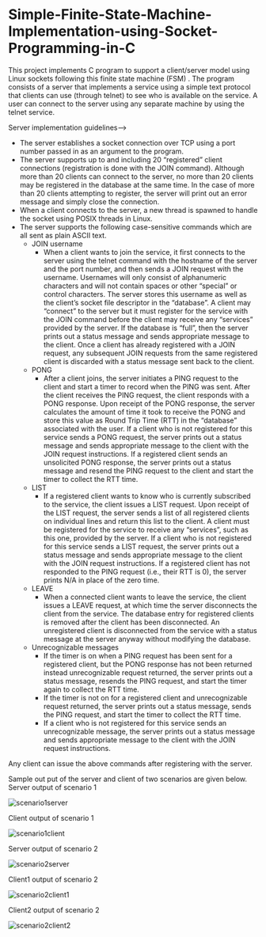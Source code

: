 # Simple-Finite-State-Machine-Implementation-using-Socket-Programming-in-C
This project implements C program to support a client/server model using Linux sockets following this finite state machine (FSM) . The program consists of a server that implements a service using a simple text protocol that clients can use (through telnet) to see who is available on the service. A user can connect to the server using any separate machine by using the telnet service.

Server implementation guidelines-->
* The server establishes a socket connection over TCP using a port number passed in as an argument to the program.
* The server supports up to and including 20 “registered” client connections (registration is done with the JOIN command). Although more than 20 clients can connect to the server, no more than 20 clients may be registered in the database at the same time. In the case of more than 20 clients attempting to register, the server will print out an error message and simply close the connection.
* When a client connects to the server, a new thread is spawned to handle the socket using POSIX threads in Linux.
* The server supports the following case-sensitive commands which are all sent as plain ASCII text.
	* JOIN username
      * When a client wants to join the service, it first connects to the server using the telnet command with the hostname of the server and the port number, and then sends a JOIN request with the username. Usernames will only consist of alphanumeric characters and will not contain spaces or other “special” or control characters. The server stores this username as well as the client’s socket file descriptor in the “database”. A client may “connect” to the server but it must register for the service with the JOIN command before the client may receive any “services” provided by the server. If the database is “full”, then the server prints out a status message and sends appropriate message to the client. Once a client has already registered with a JOIN request, any subsequent JOIN requests from the same registered client is discarded with a status message sent back to the client.
	* PONG
      * After a client joins, the server initiates a PING request to the client and start a timer to record when the PING was sent. After the client receives the PING request, the client responds with a PONG response. Upon receipt of the PONG response, the server calculates the amount of time it took to receive the PONG and store this value as Round Trip Time (RTT) in the “database” associated with the user. If a client who is not registered for this service sends a PONG request, the server prints out a status message and sends appropriate message to the client with the JOIN request instructions. If a registered client sends an unsolicited PONG response, the server prints out a status message and resend the PING request to the client and start the timer to collect the RTT time.
	* LIST
      * If a registered client wants to know who is currently subscribed to the service, the client issues a LIST request. Upon receipt of the LIST request, the server sends a list of all registered clients on individual lines and return this list to the client. A client must be registered for the service to receive any “services”, such as this one, provided by the server. If a client who is not registered for this service sends a LIST request, the server prints out a status message and sends appropriate message to the client with the JOIN request instructions. If a registered client has not responded to the PING request (i.e., their RTT is 0), the server prints N/A in place of the zero time.
	* LEAVE
      * When a connected client wants to leave the service, the client issues a LEAVE request, at which time the server disconnects the client from the service. The database entry for registered clients is removed after the client has been disconnected. An unregistered client is disconnected from the service with a status message at the server anyway without modifying the database.
	* Unrecognizable messages
      * If the timer is on when a PING request has been sent for a registered client, but the PONG response has not been returned instead unrecognizable request returned, the server prints out a status message, resends the PING request, and start the timer again to collect the RTT time.
      * If the timer is not on for a registered client and unrecognizable request returned, the server prints out a status message, sends the PING request, and start the timer to collect the RTT time.
      * If a client who is not registered for this service sends an unrecognizable message, the server prints out a status message and sends appropriate message to the client with the JOIN request instructions.

Any client can issue the above commands after registering with the server.

Sample out put of the server and client of two scenarios are given below.
Server output of scenario 1

![scenario1server](https://user-images.githubusercontent.com/3108754/148307816-e526be08-4e77-45e7-bf70-19c2557b898c.JPG)

Client output of scenario 1

![scenario1client](https://user-images.githubusercontent.com/3108754/148307836-e646a953-e093-454c-b86b-c7bdc621eedd.JPG)

Server output of scenario 2

![scenario2server](https://user-images.githubusercontent.com/3108754/148307858-eb889401-df72-4200-952f-752edace93df.JPG)

Client1 output of scenario 2

![scenario2client1](https://user-images.githubusercontent.com/3108754/148307875-84a7de6b-e609-450a-bb91-8c8002a55ac7.JPG)

Client2 output of scenario 2

![scenario2client2](https://user-images.githubusercontent.com/3108754/148307897-6d072bfa-eb5f-4a1f-8e96-ebc87579a925.JPG)
